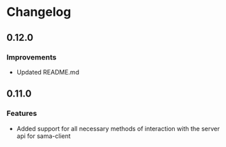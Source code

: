 # Changelog

## 0.12.0

### Improvements

- Updated README.md

## 0.11.0

### Features

- Added support for all necessary methods of interaction with the server api for sama-client
